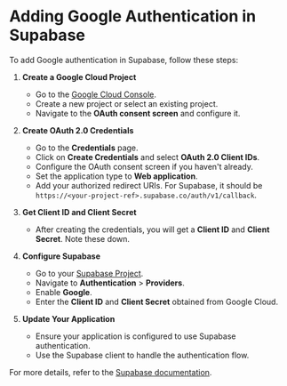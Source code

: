 # Adding Google Authentication in Supabase

To add Google authentication in Supabase, follow these steps:

1. **Create a Google Cloud Project**
    - Go to the [Google Cloud Console](https://console.cloud.google.com/).
    - Create a new project or select an existing project.
    - Navigate to the **OAuth consent screen** and configure it.

2. **Create OAuth 2.0 Credentials**
    - Go to the **Credentials** page.
    - Click on **Create Credentials** and select **OAuth 2.0 Client IDs**.
    - Configure the OAuth consent screen if you haven't already.
    - Set the application type to **Web application**.
    - Add your authorized redirect URIs. For Supabase, it should be `https://<your-project-ref>.supabase.co/auth/v1/callback`.

3. **Get Client ID and Client Secret**
    - After creating the credentials, you will get a **Client ID** and **Client Secret**. Note these down.

4. **Configure Supabase**
    - Go to your [Supabase Project](https://app.supabase.io/).
    - Navigate to **Authentication** > **Providers**.
    - Enable **Google**.
    - Enter the **Client ID** and **Client Secret** obtained from Google Cloud.

5. **Update Your Application**
    - Ensure your application is configured to use Supabase authentication.
    - Use the Supabase client to handle the authentication flow.

For more details, refer to the [Supabase documentation](https://supabase.io/docs/guides/auth).
